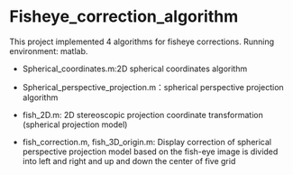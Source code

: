 # Fisheye_correction_algorithm

This project implemented 4 algorithms for fisheye corrections.
Running environment: matlab.

- Spherical_coordinates.m:2D spherical coordinates algorithm

- Spherical_perspective_projection.m：spherical perspective projection algorithm

- fish_2D.m: 2D stereoscopic projection coordinate transformation (spherical projection model)

- fish_correction.m, fish_3D_origin.m: Display correction of spherical perspective projection model based on the fish-eye image is divided into left and right and up and down the center of five grid
